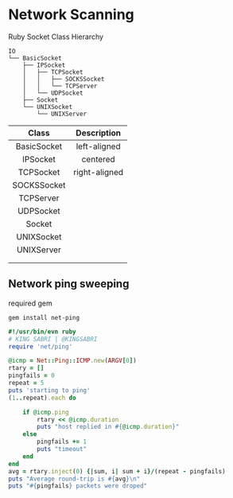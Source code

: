 # Network Scanning

Ruby Socket Class Hierarchy 
```
IO
└── BasicSocket
    ├── IPSocket
    │   ├── TCPSocket
    │   │   ├── SOCKSSocket
    │   │   └── TCPServer
    │   └── UDPSocket
    ├── Socket
    └── UNIXSocket
        └── UNIXServer
```

|    Class    	|  Description  	|
|:-----------:	|:-------------:	|
| BasicSocket 	|  left-aligned 	|
| IPSocket    	|    centered   	|
| TCPSocket   	| right-aligned 	|
| SOCKSSocket 	|               	|
| TCPServer   	|               	|
| UDPSocket   	|               	|
| Socket      	|               	|
| UNIXSocket  	|               	|
| UNIXServer  	|               	|
|             	|               	|
|             	|               	|


## Network ping sweeping
required gem
```
gem install net-ping
```


```ruby
#!/usr/bin/evn ruby
# KING SABRI | @KINGSABRI
require 'net/ping'

@icmp = Net::Ping::ICMP.new(ARGV[0])
rtary = []
pingfails = 0
repeat = 5
puts 'starting to ping'
(1..repeat).each do

    if @icmp.ping
        rtary << @icmp.duration
        puts "host replied in #{@icmp.duration}"
    else
        pingfails += 1
        puts "timeout"
    end
end
avg = rtary.inject(0) {|sum, i| sum + i}/(repeat - pingfails)
puts "Average round-trip is #{avg}\n"
puts "#{pingfails} packets were droped"
```




<br><br><br>
---
